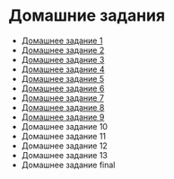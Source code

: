 # Домашние задания

- [Домашнее задание 1](02-tools/README.md#домашнее-задание-1)
- [Домашнее задание 2](03-lxc/README.md#домашнее-задание-2)
- [Домашнее задание 3](04-5-ansible/README.md#домашнее-задание-3)
- [Домашнее задание 4](06-puppet/README.md#домашнее-задание-4)
- [Домашнее задание 5](07-puppet/README.md#домашнее-задание-5)
- [Домашнее задание 6](08-jenkins/README.md#домашнее-задание-6)
- [Домашнее задание 7](09-nexus/README.md#домашнее-задание-7)
- [Домашнее задание 8](10-pipeline/README.md#домашнее-задание-8)
- [Домашнее задание 9](11-docker/README.md#домашнее-задание-9)
- Домашнее задание 10
- Домашнее задание 11
- Домашнее задание 12
- Домашнее задание 13
- Домашнее задание final

